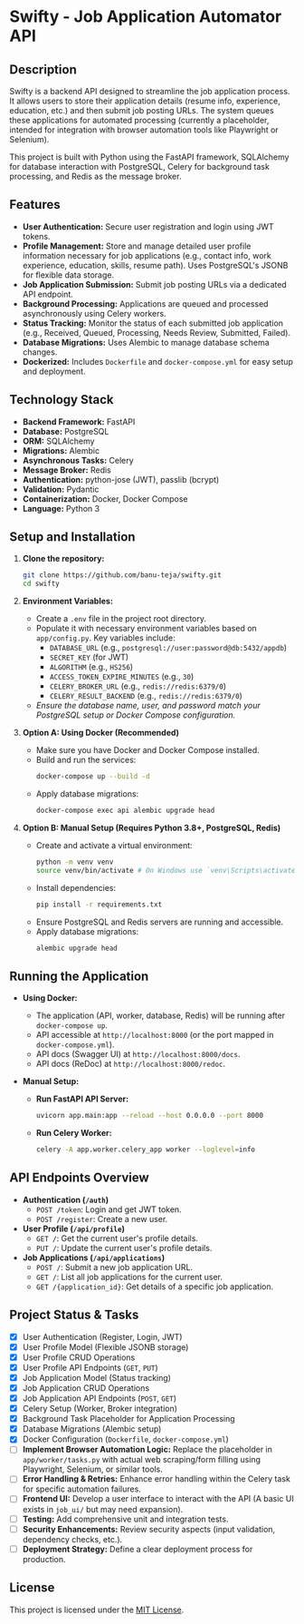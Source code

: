 # Swifty - Job Application Automator API

## Description

Swifty is a backend API designed to streamline the job application process. It allows users to store their application details (resume info, experience, education, etc.) and then submit job posting URLs. The system queues these applications for automated processing (currently a placeholder, intended for integration with browser automation tools like Playwright or Selenium).

This project is built with Python using the FastAPI framework, SQLAlchemy for database interaction with PostgreSQL, Celery for background task processing, and Redis as the message broker.

## Features

- **User Authentication:** Secure user registration and login using JWT tokens.
- **Profile Management:** Store and manage detailed user profile information necessary for job applications (e.g., contact info, work experience, education, skills, resume path). Uses PostgreSQL's JSONB for flexible data storage.
- **Job Application Submission:** Submit job posting URLs via a dedicated API endpoint.
- **Background Processing:** Applications are queued and processed asynchronously using Celery workers.
- **Status Tracking:** Monitor the status of each submitted job application (e.g., Received, Queued, Processing, Needs Review, Submitted, Failed).
- **Database Migrations:** Uses Alembic to manage database schema changes.
- **Dockerized:** Includes `Dockerfile` and `docker-compose.yml` for easy setup and deployment.

## Technology Stack

- **Backend Framework:** FastAPI
- **Database:** PostgreSQL
- **ORM:** SQLAlchemy
- **Migrations:** Alembic
- **Asynchronous Tasks:** Celery
- **Message Broker:** Redis
- **Authentication:** python-jose (JWT), passlib (bcrypt)
- **Validation:** Pydantic
- **Containerization:** Docker, Docker Compose
- **Language:** Python 3

## Setup and Installation

1.  **Clone the repository:**

    ```bash
    git clone https://github.com/banu-teja/swifty.git
    cd swifty
    ```

2.  **Environment Variables:**

    - Create a `.env` file in the project root directory.
    - Populate it with necessary environment variables based on `app/config.py`. Key variables include:
      - `DATABASE_URL` (e.g., `postgresql://user:password@db:5432/appdb`)
      - `SECRET_KEY` (for JWT)
      - `ALGORITHM` (e.g., `HS256`)
      - `ACCESS_TOKEN_EXPIRE_MINUTES` (e.g., `30`)
      - `CELERY_BROKER_URL` (e.g., `redis://redis:6379/0`)
      - `CELERY_RESULT_BACKEND` (e.g., `redis://redis:6379/0`)
    - _Ensure the database name, user, and password match your PostgreSQL setup or Docker Compose configuration._

3.  **Option A: Using Docker (Recommended)**

    - Make sure you have Docker and Docker Compose installed.
    - Build and run the services:
      ```bash
      docker-compose up --build -d
      ```
    - Apply database migrations:
      ```bash
      docker-compose exec api alembic upgrade head
      ```

4.  **Option B: Manual Setup (Requires Python 3.8+, PostgreSQL, Redis)**
    - Create and activate a virtual environment:
      ```bash
      python -m venv venv
      source venv/bin/activate # On Windows use `venv\Scripts\activate`
      ```
    - Install dependencies:
      ```bash
      pip install -r requirements.txt
      ```
    - Ensure PostgreSQL and Redis servers are running and accessible.
    - Apply database migrations:
      ```bash
      alembic upgrade head
      ```

## Running the Application

- **Using Docker:**

  - The application (API, worker, database, Redis) will be running after `docker-compose up`.
  - API accessible at `http://localhost:8000` (or the port mapped in `docker-compose.yml`).
  - API docs (Swagger UI) at `http://localhost:8000/docs`.
  - API docs (ReDoc) at `http://localhost:8000/redoc`.

- **Manual Setup:**
  - **Run FastAPI API Server:**
    ```bash
    uvicorn app.main:app --reload --host 0.0.0.0 --port 8000
    ```
  - **Run Celery Worker:**
    ```bash
    celery -A app.worker.celery_app worker --loglevel=info
    ```

## API Endpoints Overview

- **Authentication (`/auth`)**
  - `POST /token`: Login and get JWT token.
  - `POST /register`: Create a new user.
- **User Profile (`/api/profile`)**
  - `GET /`: Get the current user's profile details.
  - `PUT /`: Update the current user's profile details.
- **Job Applications (`/api/applications`)**
  - `POST /`: Submit a new job application URL.
  - `GET /`: List all job applications for the current user.
  - `GET /{application_id}`: Get details of a specific job application.

## Project Status & Tasks

- [x] User Authentication (Register, Login, JWT)
- [x] User Profile Model (Flexible JSONB storage)
- [x] User Profile CRUD Operations
- [x] User Profile API Endpoints (`GET`, `PUT`)
- [x] Job Application Model (Status tracking)
- [x] Job Application CRUD Operations
- [x] Job Application API Endpoints (`POST`, `GET`)
- [x] Celery Setup (Worker, Broker integration)
- [x] Background Task Placeholder for Application Processing
- [x] Database Migrations (Alembic setup)
- [x] Docker Configuration (`Dockerfile`, `docker-compose.yml`)
- [ ] **Implement Browser Automation Logic:** Replace the placeholder in `app/worker/tasks.py` with actual web scraping/form filling using Playwright, Selenium, or similar tools.
- [ ] **Error Handling & Retries:** Enhance error handling within the Celery task for specific automation failures.
- [ ] **Frontend UI:** Develop a user interface to interact with the API (A basic UI exists in `job_ui/` but may need expansion).
- [ ] **Testing:** Add comprehensive unit and integration tests.
- [ ] **Security Enhancements:** Review security aspects (input validation, dependency checks, etc.).
- [ ] **Deployment Strategy:** Define a clear deployment process for production.

## License

This project is licensed under the [MIT License](LICENSE).
